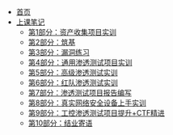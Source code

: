 * [首页](README)
* [上课笔记](3.线下班笔记\4.网站搭建及CC攻击\4.网站搭建及CC攻击.md)
  * [第1部分：资产收集项目实训](2.中车笔记\1.资产暴露面收集\1.资产暴露面收集.md)
  * [第2部分：筑基](2.中车笔记\4.kali工具\4.kali工具.md)
  * [第3部分：漏洞练习](2.中车笔记\10.若依框架\10.若依框架.md)
  * [第4部分：通用渗透测试项目实训](2.中车笔记\15.通用渗透测试项目实操(梭哈)\15.通用渗透测试项目实操(梭哈).md)
  * [第5部分：高级渗透测试实训](2.中车笔记\16.高级渗透测试实操(寻找立足点)\16.高级渗透测试实操(寻找立足点).md)
  * [第6部分：红队渗透测试实训](17.红队渗透测试实操\17.红队渗透测试实操.md)
  * [第7部分：渗透测试项目报告编写](2.中车笔记\18.渗透测试报告编写\18.渗透测试报告编写.md)
  * [第8部分：真实网络安全设备上手实训](2.中车笔记\19.厂商WAF\19.厂商WAF.md)
  * [第9部分：工控渗透测试项目提升+CTF精进](2.中车笔记\24.工控基网络基础配置\24.工控基网络基础配置.md)
  * [第10部分：结业寄语](2.中车笔记\33.就业结业课程\33.就业结业课程.md)
